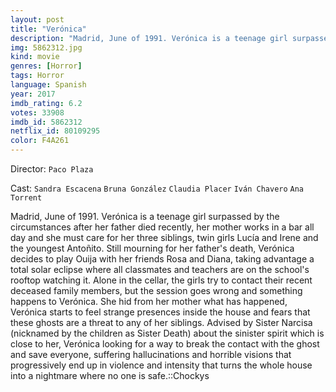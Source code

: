 ```yaml
---
layout: post
title: "Verónica"
description: "Madrid, June of 1991. Verónica is a teenage girl surpassed by the circumstances after her father died recently, her mother works in a bar all day and she must care for her three siblings, twin girls Lucía and Irene and the youngest Antoñito. Still mourning for her father's death, Verónica decides to play Ouija with her friends Rosa and Diana, taking advantage a total solar eclipse where all classmates and teachers are on the school's rooftop watching it. Alone in the cell.."
img: 5862312.jpg
kind: movie
genres: [Horror]
tags: Horror 
language: Spanish
year: 2017
imdb_rating: 6.2
votes: 33908
imdb_id: 5862312
netflix_id: 80109295
color: F4A261
---
```

Director: `Paco Plaza`  

Cast: `Sandra Escacena` `Bruna González` `Claudia Placer` `Iván Chavero` `Ana Torrent` 

Madrid, June of 1991. Verónica is a teenage girl surpassed by the circumstances after her father died recently, her mother works in a bar all day and she must care for her three siblings, twin girls Lucía and Irene and the youngest Antoñito. Still mourning for her father's death, Verónica decides to play Ouija with her friends Rosa and Diana, taking advantage a total solar eclipse where all classmates and teachers are on the school's rooftop watching it. Alone in the cellar, the girls try to contact their recent deceased family members, but the session goes wrong and something happens to Verónica. She hid from her mother what has happened, Verónica starts to feel strange presences inside the house and fears that these ghosts are a threat to any of her siblings. Advised by Sister Narcisa (nicknamed by the children as Sister Death) about the sinister spirit which is close to her, Verónica looking for a way to break the contact with the ghost and save everyone, suffering hallucinations and horrible visions that progressively end up in violence and intensity that turns the whole house into a nightmare where no one is safe.::Chockys